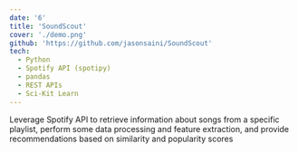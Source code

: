 ```yaml
---
date: '6'
title: 'SoundScout'
cover: './demo.png'
github: 'https://github.com/jasonsaini/SoundScout'
tech:
  - Python
  - Spotify API (spotipy)
  - pandas
  - REST APIs
  - Sci-Kit Learn
---
```


Leverage Spotify API to retrieve information about songs from a specific playlist, perform some data processing and feature extraction, and provide recommendations based on similarity and popularity scores
